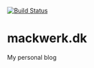 [![Build Status](https://travis-ci.org/Dinoshauer/mackwerk.dk.svg?branch=master)](https://travis-ci.org/Dinoshauer/mackwerk.dk)

mackwerk.dk
===========

My personal blog
